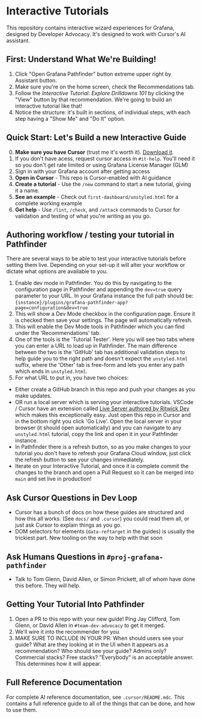 # Interactive Tutorials

This repository contains interactive wizard experiences for Grafana, designed by
Developer Advocacy. It's designed to work with Cursor's AI assistant.

## First: Understand What We're Building!

1. Click "Open Grafana Pathfinder" button extreme upper right by Assistant button.
2. Make sure you're on the home screen, check the Recommendations tab.
3. Follow the _Interactive Tutorial: Explore Drilldowns 101_ by clicking the "View" button by that recommendation. We're going to build
an interactive tutorial like that!
4. Notice the structure: it's built in sections, of individual steps, with each step having a "Show Me" and "Do It" option.

## Quick Start: Let's Build a new Interactive Guide

0. **Make sure you have Cursor** (trust me it's worth it). [Download it](https://cursor.com/downloads).
1. If you don't have acess, request cursor access in `#it-help`. You'll need it so you
don't get rate limited or using Grafana License Manager (GLM)
2. Sign in with your Grafana account after getting access
3. **Open in Cursor** - This repo is Cursor-enabled with AI guidance
4. **Create a tutorial** - Use the `/new` command to start a new tutorial, giving it a name.
5. **See an example** - Check out `first-dashboard/unstyled.html` for a complete working example
6. **Get help** - Use `/lint`, `/check`, and `/attack` commands to Cursor for validation and testing of what you're writing as you go.

## Authoring workflow / testing your tutorial in Pathfinder

There are several ways to be able to test your interactive tutorials before setting them live. Depending on your set-up it will alter your workflow or dictate what options are available to you.

1. Enable dev mode in Pathfinder. You do this by navigating to the configuration page in Pathfinder and appending the `dev=true` query parameter to your URL. In your Grafana instance the full path should be: `{instance}/plugins/grafana-pathfinder-app?page=configuration&dev=true`
2. This will show a Dev Mode checkbox in the configuration page. Ensure it is checked then save your settings. The page will automatically refresh.
3. This will enable the Dev Mode tools in Pathfinder which you can find under the 'Recommendations' tab.
4. One of the tools is the 'Tutorial Tester'. Here you will see two tabs where you can enter a URL to load up in Pathfinder. The main difference between the two is the 'GitHub' tab has additional validation steps to help guide you to the right path and doesn't expect the `unstyled.html` suffix, where the 'Other' tab is free-form and lets you enter any path which ends in `unstyled.html`.
5. For what URL to put in, you have two choices:
  - Either create a GitHub branch in this repo and push your changes as you make updates.
  - OR run a local server which is serving your interactive tutorials. VSCode / Cursor have an extension called [Live Server authored by Ritwick Dey](https://marketplace.cursorapi.com/items/?itemName=ritwickdey.LiveServer) which makes this exceptionally easy. Just open this repo in Cursor and in the bottom right you click 'Go Live'. Open the local server in your browser (it should open automatically) and you can navigate to any `unstyled.html` tutorial, copy the link and open it in your Pathfinder instance.
- In Pathfinder there is a refresh button, so as you make changes to your tutorial you don't have to refresh your Grafana Cloud window, just click the refresh button to see your changes immediately.
- Iterate on your Interactive Tutorial, and once it is complete commit the changes to the branch and open a Pull Request so it can be merged into `main` and set live in production!

## Ask Cursor Questions in Dev Loop

* Cursor has a bunch of docs on how these guides are structured and how this all works. (See `docs/` and `.cursor`)
you could read them all, or just ask Cursor to explain things as you go.
* DOM selectors for elements (`data-reftarget` in the guides) is usually the trickiest part. New tooling on the way
to help with that soon

## Ask Humans Questions in `#proj-grafana-pathfinder`

* Talk to Tom Glenn, David Allen, or Simon Prickett, all of whom have done this before. They will help.

## Getting Your Tutorial Into Pathfinder

1. Open a PR to this repo with your new guide! Ping Jay Clifford, Tom Glenn, or
David Allen in `#team-dev-advocacy` to get it merged.
2. We'll wire it into the recommender for you.
3. MAKE SURE TO INCLUDE IN YOUR PR:  When should users see your guide? What are they looking at in the UI when it appears as a recommendation? Who should see your guide? Admins only?  Commercial stacks?  Free stacks? "Everybody" is an acceptable answer.  This determines how it will appear.

## Full Reference Documentation

For complete AI reference documentation, see `.cursor/README.mdc`.  This contains
a full reference guide to all of the things that can be done, and how to use them.
